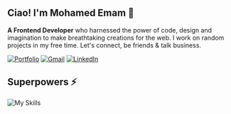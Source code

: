 ## Ciao! I'm Mohamed Emam 👋

**A Frontend Developer** who harnessed the power of code, design and imagination to make breathtaking creations for the web. I work on random projects in my free time. Let's connect, be friends & talk business.

[![Portfolio](https://img.shields.io/badge/Portfolio-800080?logo=googleearth&logoColor=white&style=ShieldStyle)](https://www.codedmohamed.com)
[![Gmail](https://img.shields.io/badge/Gmail-d44638?logo=gmail&logoColor=white&style=ShieldStyle)](mailto:codedmohamed@gmail.com)
[![LinkedIn](https://img.shields.io/badge/LinkedIn-0077b5?logo=linkedin&logoColor=white&style=ShieldStyle)](https://www.linkedin.com/in/codedmohamed)

## Superpowers ⚡
![My Skills](https://skillicons.dev/icons?i=html,css)
